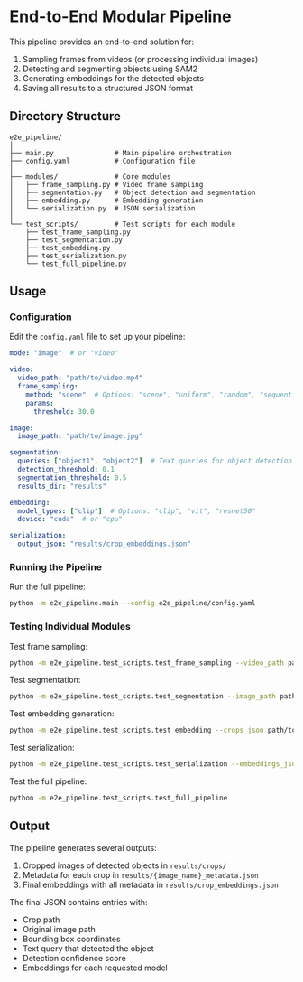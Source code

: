 # End-to-End Modular Pipeline

This pipeline provides an end-to-end solution for:
1. Sampling frames from videos (or processing individual images)
2. Detecting and segmenting objects using SAM2
3. Generating embeddings for the detected objects
4. Saving all results to a structured JSON format

## Directory Structure

```
e2e_pipeline/
│
├── main.py               # Main pipeline orchestration
├── config.yaml           # Configuration file
│
├── modules/              # Core modules
│   ├── frame_sampling.py # Video frame sampling
│   ├── segmentation.py   # Object detection and segmentation
│   ├── embedding.py      # Embedding generation
│   └── serialization.py  # JSON serialization
│
└── test_scripts/         # Test scripts for each module
    ├── test_frame_sampling.py
    ├── test_segmentation.py
    ├── test_embedding.py
    ├── test_serialization.py
    └── test_full_pipeline.py
```

## Usage

### Configuration

Edit the `config.yaml` file to set up your pipeline:

```yaml
mode: "image"  # or "video"

video:
  video_path: "path/to/video.mp4"
  frame_sampling:
    method: "scene"  # Options: "scene", "uniform", "random", "sequential"
    params:
      threshold: 30.0

image:
  image_path: "path/to/image.jpg"

segmentation:
  queries: ["object1", "object2"]  # Text queries for object detection
  detection_threshold: 0.1
  segmentation_threshold: 0.5
  results_dir: "results"

embedding:
  model_types: ["clip"]  # Options: "clip", "vit", "resnet50"
  device: "cuda"  # or "cpu"

serialization:
  output_json: "results/crop_embeddings.json"
```

### Running the Pipeline

Run the full pipeline:

```bash
python -m e2e_pipeline.main --config e2e_pipeline/config.yaml
```

### Testing Individual Modules

Test frame sampling:
```bash
python -m e2e_pipeline.test_scripts.test_frame_sampling --video_path path/to/video.mp4
```

Test segmentation:
```bash
python -m e2e_pipeline.test_scripts.test_segmentation --image_path path/to/image.jpg --queries object1 object2
```

Test embedding generation:
```bash
python -m e2e_pipeline.test_scripts.test_embedding --crops_json path/to/metadata.json
```

Test serialization:
```bash
python -m e2e_pipeline.test_scripts.test_serialization --embeddings_json path/to/embeddings.json
```

Test the full pipeline:
```bash
python -m e2e_pipeline.test_scripts.test_full_pipeline
```

## Output

The pipeline generates several outputs:

1. Cropped images of detected objects in `results/crops/`
2. Metadata for each crop in `results/{image_name}_metadata.json`
3. Final embeddings with all metadata in `results/crop_embeddings.json`

The final JSON contains entries with:
- Crop path
- Original image path
- Bounding box coordinates
- Text query that detected the object
- Detection confidence score
- Embeddings for each requested model 